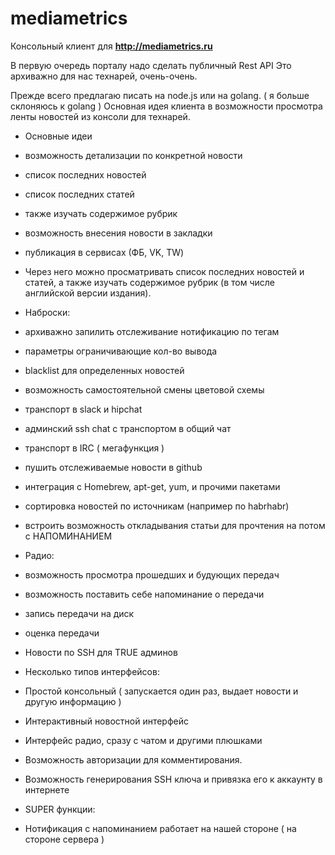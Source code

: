 # mediametrics

Консольный клиент для **http://mediametrics.ru**

В первую очередь порталу надо сделать публичный Rest API
Это архиважно для нас технарей, очень-очень.

Прежде всего предлагаю писать на node.js или на golang. ( я больше склоняюсь к golang )
Основная идея клиента в возможности просмотра ленты новостей из консоли для технарей.

* Основные идеи
* возможность детализации по конкретной новости
* список последних новостей
* список последних статей
* также изучать содержимое рубрик
* возможность внесения новости в закладки
* публикация в сервисах (ФБ, VK, TW)

* Через него можно просматривать список последних новостей и статей, а также изучать содержимое рубрик (в том числе английской версии издания).

* Наброски:
* архиважно запилить отслеживание  нотификацию по тегам
* параметры ограничивающие кол-во вывода
* blacklist для определенных новостей
* возможность самостоятельной смены цветовой схемы
* транспорт в slack и hipchat
* админский ssh сhat c транспортом в общий чат
* транспорт в IRC ( мегафункция )
* пушить отслеживаемые новости в github
* интеграция с  Homebrew, apt-get, yum, и прочими пакетами
* сортировка новостей по источникам (например по habrhabr)
* встроить возможность откладывания статьи для прочтения на потом с НАПОМИНАНИЕМ

* Радио:
* возможность просмотра прошедших и будующих передач
* возможность поставить себе напоминание о передачи
* запись передачи на диск
* оценка передачи

* Новости по SSH для TRUE админов

* Несколько типов интерфейсов:
* Простой консольный ( запускается один раз, выдает новости и другую информацию )
* Интерактивный новостной интерфейс
* Интерфейс радио, сразу с чатом и другими плюшками

* Возможность авторизации для комментирования.
* Возможность генерирования SSH ключа и привязка его к аккаунту в интернете

* SUPER функции:
* Нотификация с напоминанием работает на нашей стороне ( на стороне сервера )

